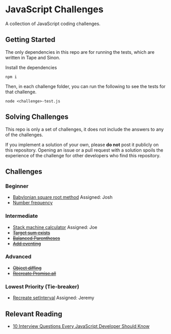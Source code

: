 # JavaScript Challenges

A collection of JavaScript coding challenges.

## Getting Started

The only dependencies in this repo are for running the tests, which are written
in Tape and Sinon.

Install the dependencies

```
npm i
```

Then, in each challenge folder, you can run the following to see the tests for
that challenge.

```
node <challenge>-test.js
```

## Solving Challenges

This repo is only a set of challenges, it does not include the answers to any of
the challenges.

If you implement a solution of your own, please **do not** post it publicly on
this repository. Opening an issue or a pull request with a solution spoils the
experience of the challenge for other developers who find this repository.

## Challenges

### Beginner

* [Babylonian square root method](/babylonian-method/) Assigned: Josh
* [Number frequency](/number-frequency/)

### Intermediate

* [Stack machine calculator](/stack-machine-calculator/) Assigned: Joe
* ~~[Target sum exists](/target-sum-exists/)~~
* ~~[Balanced Parentheses](/balanced-parens/)~~
* ~~[Add eventing](/add-eventing/)~~

### Advanced

* ~~[Object diffing](/object-diff/)~~
* ~~[Recreate Promise.all](/promise-dot-all/)~~

### Lowest Priority (Tie-breaker)

* [Recreate setInterval](/setinterval/) Assigned: Jeremy

## Relevant Reading

* [10 Interview Questions Every JavaScript Developer Should Know][js interview questions article]

[js interview questions article]: https://medium.com/javascript-scene/10-interview-questions-every-javascript-developer-should-know-6fa6bdf5ad95
